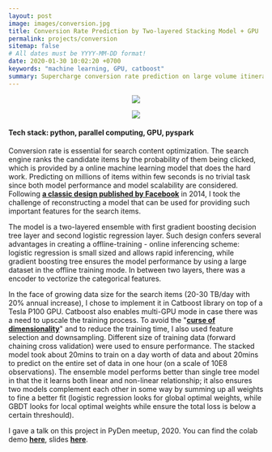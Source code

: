 ```yaml
---
layout: post
image: images/conversion.jpg
title: Conversion Rate Prediction by Two-layered Stacking Model + GPU
permalink: projects/conversion
sitemap: false
# All dates must be YYYY-MM-DD format!
date: 2020-01-30 10:02:20 +0700
keywords: "machine learning, GPU, catboost"
summary: Supercharge conversion rate prediction on large volume itineraries.
---
```

<p align="center"><img src="../images/conversion_1.jpg"></p>
<p align="center"><img src="../images/conversion_2.jpg"></p>

#### Tech stack: python, parallel computing, GPU, pyspark

Conversion rate is essential for search content optimization. The search engine ranks the candidate items by the probability of them being clicked, which is provided by a online machine learning model that does the hard work. Predicting on millions of items within few seconds is no trivial task since both model performance and model scalability are considered. Following [**a classic design published by Facebook**](https://colab.research.google.com/drive/1B276T_uFwyqkiqyP4ha4pwdaeoNXS1N0?usp=sharing) in 2014, I took the challenge of reconstructing a model that can be used for providing such important features for the search items. 

The model is a two-layered ensemble with first gradient boosting decision tree layer and second logistic regression layer. Such design confers several advantages in creating a offline-training - online inferencing scheme: logistic regression is small sized and allows rapid inferencing, while gradient boosting tree ensures the model performance by using a large dataset in the offline training mode. In between two layers, there was a encoder to vectorize the categorical features. 

In the face of growing data size for the search items (20-30 TB/day with 20% annual increase), I chose to implement it in Catboost library on top of a Tesla P100 GPU. Catboost also enables multi-GPU mode in case there was a need to upscale the training process. To avoid the "[**curse of dimensionality**](https://en.wikipedia.org/wiki/Curse_of_dimensionality#:~:text=The%20curse%20of%20dimensionality%20refers,was%20coined%20by%20Richard%20E.)" and to reduce the training time, I also used feature selection and downsampling. Different size of training data (forward chaining cross validation) were used to ensure performance. The stacked model took about 20mins to train on a day worth of data and about 20mins to predict on the entire set of data in one hour (on a scale of 10E8 observations). The ensemble model performs better than single tree model in that the it learns both linear and non-linear relationship; it also ensures two models complement each other in some way by summing up all weights to fine a better fit (logistic regression looks for global optimal weights, while GBDT looks for local optimal weights while ensure the total loss is below a certain threshould). 

I gave a talk on this project in PyDen meetup, 2020. You can find the colab demo [**here**](https://colab.research.google.com/drive/1B276T_uFwyqkiqyP4ha4pwdaeoNXS1N0?usp=sharing), slides [**here**](https://docs.google.com/presentation/d/1WAkqvZGWKqCXzUpcMnUk0nEpHa1SnwzTlyA_1__wnwo/edit?usp=sharing).



